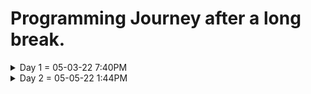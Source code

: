# Programming Journey after a long break.
<details>
  <summary>Day 1 = 05-03-22 7:40PM</summary>
  
  ## Thoughts and What i did
  - I start again from html to remember the things that i've learned a long ago. it is so hard to be back at programming since whenever i started studying i immediately feel sleepy and exhausted and it is maybe the result of me taking a break and have no motivation to study.

  - I still remember a lot of things but i feel i do really need to review all of those things from the start and im willing to learn web 
  development again even though i still don't know what programming field/career should i focus on.

  
  ### What i learned/review

  ## HTML notes
  - ```<DOCTYPE html>```  = what version of HTML is being used.
  - ```<html></html>```   = root element of the document.
  - ```<head></head>```   = the info's or data that is about the document and is not seen by the user's.
  - ```<body></body>```   = contains all the documents data that is seen by the user.
  - ```<title></title>``` = the title or name that is shown on the webpage tab bar.
  - ```<h1>,<h2>,<h3>,<h4>,<h5>,<h6>```  = headings of the html.
  - ```<a></a>```         = links to things on current page or outside the document
  - ```<!-- -->```        = This is the HTML Comment
  - ```<ul></ul>```       = Unordered List
  - ```<ol></ol>```       = Ordered List
  - ```<li></li>```       = List Items
  - ```<em></em>```       = emphasis on the text
  - ```<strong></strong>``` = bold the text
  - ```<img>              = image
  

  ### Attributes
  * href
  * src
  
  #### Keywords
  - element
  - tag
  - syntax = ```<opening tag attribute="value"></closing tag>```


  ## CSS notes
  * Properties    = what we want to change. Ex: **color, font-size or weight**
  * Values        = what we want that property to set to.  Ex: ```font-size: 20px```
  * ``` /* */```  = This is the CSS Comment
  
  ### Property
  - color
  - font-size
  - background-color
  - text-align
  
  #### Keywords
  - syntax = ```propery: value;```
  - inline
  - external
  - internal
    
</details>

  
<details>
  <summary>Day 2 = 05-05-22 1:44PM</summary>
</details>
